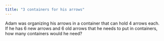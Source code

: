 ```yaml
---
title: "3 containers for his arrows"
---
```

Adam was organizing his arrows in a container that can hold 4 arrows each. If he has 6 new arrows and 6 old arrows that he needs to put in containers, how many containers would he need?

